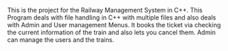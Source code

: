 This is the project for the Railway Management System in C++. This Program deals with file handling in C++ with multiple files and also deals with Admin and User management Menus. It books the ticket via checking the current information of the train and also lets you cancel them. Admin can manage the users and the trains.
